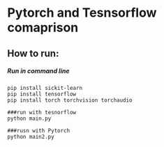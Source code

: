 # Pytorch and Tesnsorflow comaprison
## How to run:
##### Run in command line
```
pip install sickit-learn
pip install tensorflow
pip install torch torchvision torchaudio

###run with tesnorflow
python main.py

###rusn with Pytorch
python main2.py
```